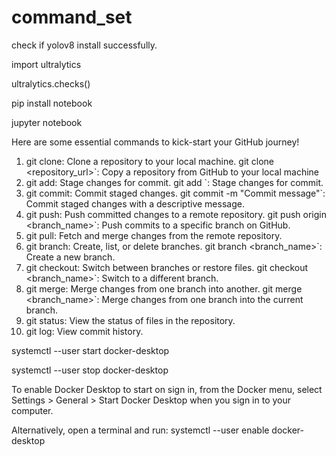# command_set


check if yolov8 install successfully. 

import ultralytics

ultralytics.checks()


pip install notebook

jupyter notebook


Here are some essential commands to kick-start your GitHub journey!
1. git clone: Clone a repository to your local machine.
git clone <repository_url>`: Copy a repository from GitHub to your local machine
2. git add: Stage changes for commit.
git add <file>`: Stage changes for commit.
3. git commit: Commit staged changes.
git commit -m "Commit message"`: Commit staged changes with a descriptive message.
4. git push: Push committed changes to a remote repository.
git push origin <branch_name>`: Push commits to a specific branch on GitHub.
5. git pull: Fetch and merge changes from the remote repository.
6. git branch: Create, list, or delete branches.
git branch <branch_name>`: Create a new branch.
7. git checkout: Switch between branches or restore files.
git checkout <branch_name>`: Switch to a different branch.
8. git merge: Merge changes from one branch into another.
git merge <branch_name>`: Merge changes from one branch into the current branch.
9. git status: View the status of files in the repository.
10. git log: View commit history.



systemctl --user start docker-desktop

systemctl --user stop docker-desktop

To enable Docker Desktop to start on sign in, from the Docker menu, select Settings > General > Start Docker Desktop when you sign in to your computer.

Alternatively, open a terminal and run:
 systemctl --user enable docker-desktop
